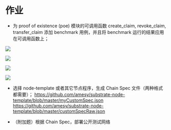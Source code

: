 # 作业
- 为 proof of existence (poe) 模块的可调用函数 create_claim, revoke_claim, transfer_claim 添加 benchmark 用例，并且将 benchmark 运行的结果应用在可调用函数上；

![](https://p.qlogo.cn/qqmail_head/C6nnRGnPbvwlVslNHxDtemvOjTjEDAZ1BUsl5QiaRtlw1SU4gibtSF5iauTZklUNal3QfiaZIx6wXgQ/0)

![](https://p.qlogo.cn/qqmail_head/C6nnRGnPbvwlVslNHxDtemvOjTjEDAZ1BUsl5QiaRtlxJBZWw8tLM2AEV6wZbFJsXGXzWJfe8zEI/0)

![](https://p.qlogo.cn/qqmail_head/C6nnRGnPbvwlVslNHxDtemvOjTjEDAZ1BUsl5QiaRtlwPKdiaBsv4QQaOD9xyQsyUEDcftSstwUHs/0)

![](https://p.qlogo.cn/qqmail_head/Q3auHgzwzM6HJTwuN7PVBOoQXfpElcp8cprqZHn2dtllT4GvxfZG5ZIUHUk4CUHSVfQibZBHvQgA/0)

- 选择 node-template 或者其它节点程序，生成 Chain Spec 文件（两种格式都需要）；
https://github.com/amesy/substrate-node-template/blob/master/myCustomSpec.json
https://github.com/amesy/substrate-node-template/blob/master/customSpecRaw.json

- （附加题）根据 Chain Spec，部署公开测试网络
